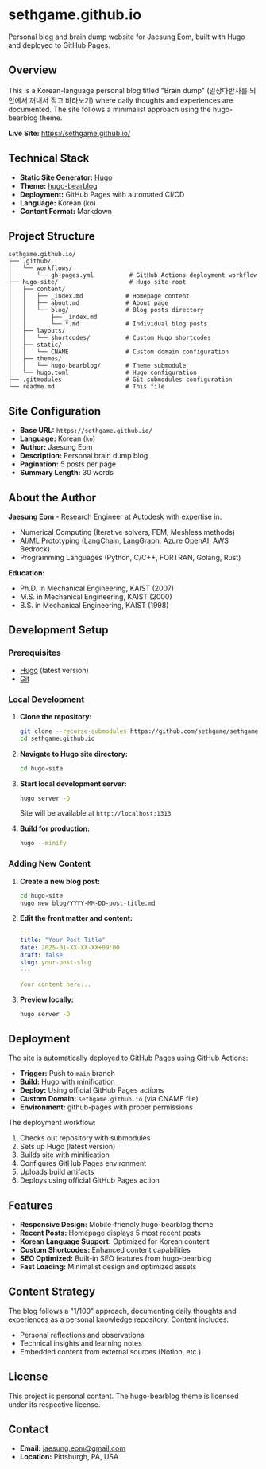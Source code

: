 # sethgame.github.io

Personal blog and brain dump website for Jaesung Eom, built with Hugo and deployed to GitHub Pages.

## Overview

This is a Korean-language personal blog titled "Brain dump" (일상다반사를 뇌안에서 꺼내서 적고 바라보기) where daily thoughts and experiences are documented. The site follows a minimalist approach using the hugo-bearblog theme.

**Live Site:** https://sethgame.github.io/

## Technical Stack

- **Static Site Generator:** [Hugo](https://gohugo.io/)
- **Theme:** [hugo-bearblog](https://github.com/janraasch/hugo-bearblog)
- **Deployment:** GitHub Pages with automated CI/CD
- **Language:** Korean (ko)
- **Content Format:** Markdown

## Project Structure

```
sethgame.github.io/
├── .github/
│   └── workflows/
│       └── gh-pages.yml          # GitHub Actions deployment workflow
├── hugo-site/                    # Hugo site root
│   ├── content/
│   │   ├── _index.md            # Homepage content
│   │   ├── about.md             # About page
│   │   └── blog/                # Blog posts directory
│   │       ├── _index.md
│   │       └── *.md             # Individual blog posts
│   ├── layouts/
│   │   └── shortcodes/          # Custom Hugo shortcodes
│   ├── static/
│   │   └── CNAME                # Custom domain configuration
│   ├── themes/
│   │   └── hugo-bearblog/       # Theme submodule
│   └── hugo.toml                # Hugo configuration
├── .gitmodules                  # Git submodules configuration
└── readme.md                    # This file
```

## Site Configuration

- **Base URL:** `https://sethgame.github.io/`
- **Language:** Korean (`ko`)
- **Author:** Jaesung Eom
- **Description:** Personal brain dump blog
- **Pagination:** 5 posts per page
- **Summary Length:** 30 words

## About the Author

**Jaesung Eom** - Research Engineer at Autodesk with expertise in:
- Numerical Computing (Iterative solvers, FEM, Meshless methods)
- AI/ML Prototyping (LangChain, LangGraph, Azure OpenAI, AWS Bedrock)
- Programming Languages (Python, C/C++, FORTRAN, Golang, Rust)

**Education:**
- Ph.D. in Mechanical Engineering, KAIST (2007)
- M.S. in Mechanical Engineering, KAIST (2000)
- B.S. in Mechanical Engineering, KAIST (1998)

## Development Setup

### Prerequisites
- [Hugo](https://gohugo.io/installation/) (latest version)
- [Git](https://git-scm.com/)

### Local Development

1. **Clone the repository:**
   ```bash
   git clone --recurse-submodules https://github.com/sethgame/sethgame.github.io.git
   cd sethgame.github.io
   ```

2. **Navigate to Hugo site directory:**
   ```bash
   cd hugo-site
   ```

3. **Start local development server:**
   ```bash
   hugo server -D
   ```
   Site will be available at `http://localhost:1313`

4. **Build for production:**
   ```bash
   hugo --minify
   ```

### Adding New Content

1. **Create a new blog post:**
   ```bash
   cd hugo-site
   hugo new blog/YYYY-MM-DD-post-title.md
   ```

2. **Edit the front matter and content:**
   ```yaml
   ---
   title: "Your Post Title"
   date: 2025-01-XX-XX-XX+09:00
   draft: false
   slug: your-post-slug
   ---
   
   Your content here...
   ```

3. **Preview locally:**
   ```bash
   hugo server -D
   ```

## Deployment

The site is automatically deployed to GitHub Pages using GitHub Actions:

- **Trigger:** Push to `main` branch
- **Build:** Hugo with minification
- **Deploy:** Using official GitHub Pages actions
- **Custom Domain:** `sethgame.github.io` (via CNAME file)
- **Environment:** github-pages with proper permissions

The deployment workflow:
1. Checks out repository with submodules
2. Sets up Hugo (latest version)
3. Builds site with minification
4. Configures GitHub Pages environment
5. Uploads build artifacts
6. Deploys using official GitHub Pages action

## Features

- **Responsive Design:** Mobile-friendly hugo-bearblog theme
- **Recent Posts:** Homepage displays 5 most recent posts
- **Korean Language Support:** Optimized for Korean content
- **Custom Shortcodes:** Enhanced content capabilities
- **SEO Optimized:** Built-in SEO features from hugo-bearblog
- **Fast Loading:** Minimalist design and optimized assets

## Content Strategy

The blog follows a "1/100" approach, documenting daily thoughts and experiences as a personal knowledge repository. Content includes:
- Personal reflections and observations
- Technical insights and learning notes
- Embedded content from external sources (Notion, etc.)

## License

This project is personal content. The hugo-bearblog theme is licensed under its respective license.

## Contact

- **Email:** jaesung.eom@gmail.com
- **Location:** Pittsburgh, PA, USA